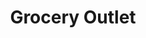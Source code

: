 ---
title: "Grocery Outlet"
url: /seattle/grocery-outlet-15th-avenue-northwest/
shop: Supermarkt
---